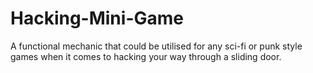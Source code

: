 # Hacking-Mini-Game

A functional mechanic that could be utilised for any sci-fi or punk style games when it comes to hacking your way through a sliding door. 
